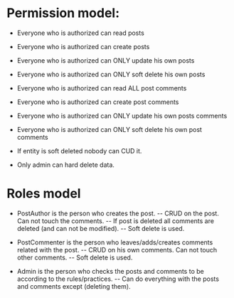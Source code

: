 # Permission model:
- Everyone who is authorized can read posts
- Everyone who is authorized can create posts
- Everyone who is authorized can ONLY update his own posts
- Everyone who is authorized can ONLY soft delete his own posts

- Everyone who is authorized can read ALL post comments
- Everyone who is authorized can create post comments
- Everyone who is authorized can ONLY update his own posts comments
- Everyone who is authorized can ONLY soft delete his own post comments

- If entity is soft deleted nobody can CUD it.
- Only admin can hard delete data.

# Roles model
- PostAuthor is the person who creates the post.
  -- CRUD on the post. Can not touch the comments.
  -- If post is deleted all comments are deleted (and can not be modified).
  -- Soft delete is used.

- PostCommenter is the person who leaves/adds/creates comments related with the post.
  -- CRUD on his own comments. Can not touch other comments.
  -- Soft delete is used.

- Admin is the person who checks the posts and comments to be according to the rules/practices.
  -- Can do everything with the posts and comments except (deleting them). 